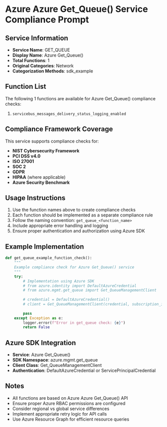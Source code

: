 # Azure Azure Get_Queue() Service Compliance Prompt

## Service Information
- **Service Name**: GET_QUEUE
- **Display Name**: Azure Get_Queue()
- **Total Functions**: 1
- **Original Categories**: Network
- **Categorization Methods**: sdk_example

## Function List
The following 1 functions are available for Azure Get_Queue() compliance checks:

1. `servicebus_messages_delivery_status_logging_enabled`


## Compliance Framework Coverage
This service supports compliance checks for:
- **NIST Cybersecurity Framework**
- **PCI DSS v4.0**
- **ISO 27001**
- **SOC 2**
- **GDPR**
- **HIPAA** (where applicable)
- **Azure Security Benchmark**

## Usage Instructions
1. Use the function names above to create compliance checks
2. Each function should be implemented as a separate compliance rule
3. Follow the naming convention: `get_queue_<function_name>`
4. Include appropriate error handling and logging
5. Ensure proper authentication and authorization using Azure SDK

## Example Implementation
```python
def get_queue_example_function_check():
    """
    Example compliance check for Azure Get_Queue() service
    """
    try:
        # Implementation using Azure SDK
        # from azure.identity import DefaultAzureCredential
        # from azure.mgmt.get_queue import Get_QueueManagementClient
        
        # credential = DefaultAzureCredential()
        # client = Get_QueueManagementClient(credential, subscription_id)
        
        pass
    except Exception as e:
        logger.error(f"Error in get_queue check: {e}")
        return False
```

## Azure SDK Integration
- **Service**: Azure Get_Queue()
- **SDK Namespace**: azure.mgmt.get_queue
- **Client Class**: Get_QueueManagementClient
- **Authentication**: DefaultAzureCredential or ServicePrincipalCredential

## Notes
- All functions are based on Azure Azure Get_Queue() API
- Ensure proper Azure RBAC permissions are configured
- Consider regional vs global service differences
- Implement appropriate retry logic for API calls
- Use Azure Resource Graph for efficient resource queries
